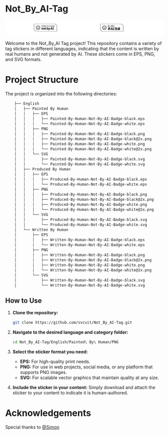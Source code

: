# Not_By_AI-Tag

![](not_by_ai.png)

Welcome to the Not_By_AI Tag project! This repository contains a variety of tag stickers in different languages, indicating that the content is written by real humans and not generated by AI. These stickers come in EPS, PNG, and SVG formats.

# Project Structure
The project is organized into the following directories:


```
    ├── English
    │   ├── Painted By Human
    │   │   ├── EPS
    │   │   │   ├── Painted-By-Human-Not-By-AI-Badge-black.eps
    │   │   │   └── Painted-By-Human-Not-By-AI-Badge-white.eps
    │   │   ├── PNG
    │   │   │   ├── Painted-By-Human-Not-By-AI-Badge-black.png
    │   │   │   ├── Painted-By-Human-Not-By-AI-Badge-black@2x.png
    │   │   │   ├── Painted-By-Human-Not-By-AI-Badge-white.png
    │   │   │   └── Painted-By-Human-Not-By-AI-Badge-white@2x.png
    │   │   └── SVG
    │   │       ├── Painted-By-Human-Not-By-AI-Badge-black.svg
    │   │       └── Painted-By-Human-Not-By-AI-Badge-white.svg
    │   ├── Produced By Human
    │   │   ├── EPS
    │   │   │   ├── Produced-By-Human-Not-By-AI-Badge-black.eps
    │   │   │   └── Produced-By-Human-Not-By-AI-Badge-white.eps
    │   │   ├── PNG
    │   │   │   ├── Produced-By-Human-Not-By-AI-Badge-black.png
    │   │   │   ├── Produced-By-Human-Not-By-AI-Badge-black@2x.png
    │   │   │   ├── Produced-By-Human-Not-By-AI-Badge-white.png
    │   │   │   └── Produced-By-Human-Not-By-AI-Badge-white@2x.png
    │   │   └── SVG
    │   │       ├── Produced-By-Human-Not-By-AI-Badge-black.svg
    │   │       └── Produced-By-Human-Not-By-AI-Badge-white.svg
    │   └── Written By Human
    │       ├── EPS
    │       │   ├── Written-By-Human-Not-By-AI-Badge-black.eps
    │       │   └── Written-By-Human-Not-By-AI-Badge-white.eps
    │       ├── PNG
    │       │   ├── Written-By-Human-Not-By-AI-Badge-black.png
    │       │   ├── Written-By-Human-Not-By-AI-Badge-black@2x.png
    │       │   ├── Written-By-Human-Not-By-AI-Badge-white.png
    │       │   └── Written-By-Human-Not-By-AI-Badge-white@2x.png
    │       └── SVG
    │           ├── Written-By-Human-Not-By-AI-Badge-black.svg
    │           └── Written-By-Human-Not-By-AI-Badge-white.svg
```

How to Use
----------

1.  **Clone the repository:**
    
    ```bash
    git clone https://github.com/svcvit/Not_By_AI-Tag.git
    ```
    
2.  **Navigate to the desired language and category folder:**
    
    ```bash
    cd Not_By_AI-Tag/English/Painted\ By\ Human/PNG
    ```
    
3.  **Select the sticker format you need:**
    
    *   **EPS:** For high-quality print needs.
    *   **PNG:** For use in web projects, social media, or any platform that supports PNG images.
    *   **SVG:** For scalable vector graphics that maintain quality at any size.
4.  **Include the sticker in your content:** Simply download and attach the sticker to your content to indicate it is human-authored.


# Acknowledgements
Special thanks to [@Simon](https://x.com/SimonJP404/status/1813852805284913378)


